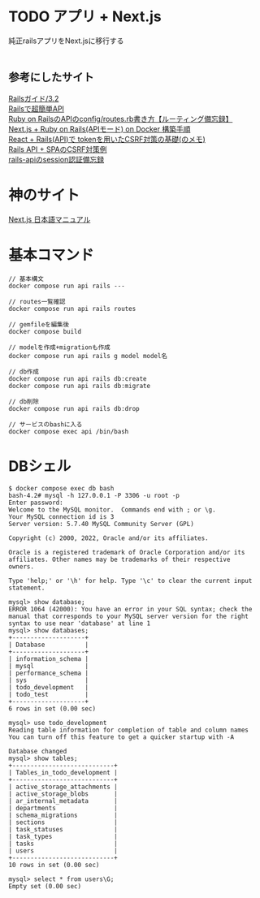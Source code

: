 # TODO アプリ + Next.js
純正railsアプリをNext.jsに移行する<br>
<br>
## 参考にしたサイト
[Railsガイド/3.2](https://railsguides.jp/api_app.html#%E6%97%A2%E5%AD%98%E3%82%A2%E3%83%97%E3%83%AA%E3%82%B1%E3%83%BC%E3%82%B7%E3%83%A7%E3%83%B3%E3%82%92%E5%A4%89%E6%9B%B4%E3%81%99%E3%82%8B)<br>
[Railsで超簡単API](https://qiita.com/k-penguin-sato/items/adba7a1a1ecc3582a9c9)<br>
[Ruby on RailsのAPIのconfig/routes.rb書き方【ルーティング備忘録】](https://usconsort.com/rails-routes/)<br>
[Next.js + Ruby on Rails(APIモード) on Docker 構築手順](https://zenn.dev/taku1115/articles/6c9fa97ab37e38)<br>
[React + Rails(API)で tokenを用いたCSRF対策の基礎(のメモ)](https://kappaz.hatenablog.com/entry/2020/08/17/141127)<br>
[Rails API + SPAのCSRF対策例](https://zenn.dev/leaner_dev/articles/20210930-rails-api-spa-csrf)<br>
[rails-apiのsession認証備忘録](https://zenn.dev/tama8021/scraps/a51482322a593d)

# 神のサイト
[Next.js 日本語マニュアル](https://nextjs-ja-translation-docs.vercel.app/)

# 基本コマンド
```
// 基本構文
docker compose run api rails ---

// routes一覧確認
docker compose run api rails routes

// gemfileを編集後
docker compose build

// modelを作成+migrationも作成
docker compose run api rails g model model名

// db作成
docker compose run api rails db:create
docker compose run api rails db:migrate

// db削除
docker compose run api rails db:drop

// サービスのbashに入る
docker compose exec api /bin/bash
```

# DBシェル
```
$ docker compose exec db bash
bash-4.2# mysql -h 127.0.0.1 -P 3306 -u root -p
Enter password:
Welcome to the MySQL monitor.  Commands end with ; or \g.
Your MySQL connection id is 3
Server version: 5.7.40 MySQL Community Server (GPL)

Copyright (c) 2000, 2022, Oracle and/or its affiliates.

Oracle is a registered trademark of Oracle Corporation and/or its
affiliates. Other names may be trademarks of their respective
owners.

Type 'help;' or '\h' for help. Type '\c' to clear the current input statement.

mysql> show database;
ERROR 1064 (42000): You have an error in your SQL syntax; check the manual that corresponds to your MySQL server version for the right syntax to use near 'database' at line 1
mysql> show databases;
+--------------------+
| Database           |
+--------------------+
| information_schema |
| mysql              |
| performance_schema |
| sys                |
| todo_development   |
| todo_test          |
+--------------------+
6 rows in set (0.00 sec)

mysql> use todo_development
Reading table information for completion of table and column names
You can turn off this feature to get a quicker startup with -A

Database changed
mysql> show tables;
+----------------------------+
| Tables_in_todo_development |
+----------------------------+
| active_storage_attachments |
| active_storage_blobs       |
| ar_internal_metadata       |
| departments                |
| schema_migrations          |
| sections                   |
| task_statuses              |
| task_types                 |
| tasks                      |
| users                      |
+----------------------------+
10 rows in set (0.00 sec)

mysql> select * from users\G;
Empty set (0.00 sec)
```